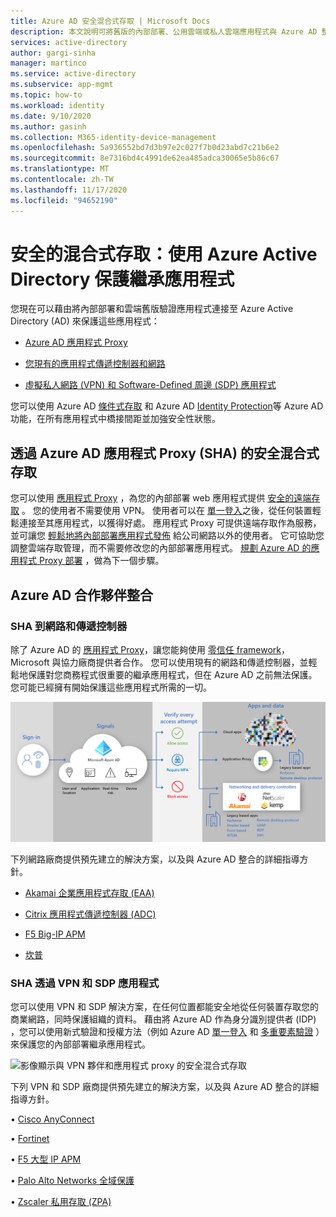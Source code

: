 ```yaml
---
title: Azure AD 安全混合式存取 | Microsoft Docs
description: 本文說明可將舊版的內部部署、公用雲端或私人雲端應用程式與 Azure AD 整合的合作夥伴解決方案。 藉由將應用程式傳遞控制器或網路連線至 Azure AD，以保護您的舊版應用程式。
services: active-directory
author: gargi-sinha
manager: martinco
ms.service: active-directory
ms.subservice: app-mgmt
ms.topic: how-to
ms.workload: identity
ms.date: 9/10/2020
ms.author: gasinh
ms.collection: M365-identity-device-management
ms.openlocfilehash: 5a936552bd7d3b97e2c027f7b0d23abd7c21b6e2
ms.sourcegitcommit: 8e7316bd4c4991de62ea485adca30065e5b86c67
ms.translationtype: MT
ms.contentlocale: zh-TW
ms.lasthandoff: 11/17/2020
ms.locfileid: "94652190"
---
```

# <a name="secure-hybrid-access-secure-legacy-apps-with-azure-active-directory"></a>安全的混合式存取：使用 Azure Active Directory 保護繼承應用程式

您現在可以藉由將內部部署和雲端舊版驗證應用程式連接至 Azure Active Directory (AD) 來保護這些應用程式：

- [Azure AD 應用程式 Proxy](#secure-hybrid-access-sha-through-azure-ad-application-proxy)

- [您現有的應用程式傳遞控制器和網路](#sha-through-networking-and-delivery-controllers)

- [虛擬私人網路 (VPN) 和 Software-Defined 周邊 (SDP) 應用程式](#sha-through-vpn-and-sdp-applications)

您可以使用 Azure AD [條件式存取](../conditional-access/overview.md) 和 Azure AD [Identity Protection](../identity-protection/overview-identity-protection.md)等 Azure AD 功能，在所有應用程式中橋接間距並加強安全性狀態。

## <a name="secure-hybrid-access-sha-through-azure-ad-application-proxy"></a>透過 Azure AD 應用程式 Proxy (SHA) 的安全混合式存取
  
您可以使用 [應用程式 Proxy](./what-is-application-proxy.md) ，為您的內部部署 web 應用程式提供 [安全的遠端存取](./application-proxy.md) 。 您的使用者不需要使用 VPN。 使用者可以在 [單一登入](./add-application-portal-setup-sso.md)之後，從任何裝置輕鬆連接至其應用程式，以獲得好處。 應用程式 Proxy 可提供遠端存取作為服務，並可讓您 [輕鬆地將內部部署應用程式發佈](./application-proxy-add-on-premises-application.md) 給公司網路以外的使用者。 它可協助您調整雲端存取管理，而不需要修改您的內部部署應用程式。 [規劃 Azure AD 的應用程式 Proxy 部署](./application-proxy-deployment-plan.md) ，做為下一個步驟。

## <a name="azure-ad-partner-integrations"></a>Azure AD 合作夥伴整合

### <a name="sha-through-networking-and-delivery-controllers"></a>SHA 到網路和傳遞控制器

除了 Azure AD 的 [應用程式 Proxy](./what-is-application-proxy.md)，讓您能夠使用 [零信任 framework](https://www.microsoft.com/security/blog/2020/04/02/announcing-microsoft-zero-trust-assessment-tool/)，Microsoft 與協力廠商提供者合作。 您可以使用現有的網路和傳遞控制器，並輕鬆地保護對您商務程式很重要的繼承應用程式，但在 Azure AD 之前無法保護。 您可能已經擁有開始保護這些應用程式所需的一切。

![影像顯示網路夥伴和應用程式 proxy 的安全混合式存取](./media/secure-hybrid-access/secure-hybrid-access.png)

下列網路廠商提供預先建立的解決方案，以及與 Azure AD 整合的詳細指導方針。

- [Akamai 企業應用程式存取 (EAA)](../saas-apps/akamai-tutorial.md)

- [Citrix 應用程式傳遞控制器 (ADC)](../saas-apps/citrix-netscaler-tutorial.md)

- [F5 Big-IP APM](../saas-apps/headerf5-tutorial.md)

- [坎普](../saas-apps/kemp-tutorial.md)

### <a name="sha-through-vpn-and-sdp-applications"></a>SHA 透過 VPN 和 SDP 應用程式

您可以使用 VPN 和 SDP 解決方案，在任何位置都能安全地從任何裝置存取您的商業網路，同時保護組織的資料。 藉由將 Azure AD 作為身分識別提供者 (IDP) ，您可以使用新式驗證和授權方法（例如 Azure AD [單一登入](./what-is-single-sign-on.md) 和 [多重要素驗證](../authentication/concept-mfa-howitworks.md) ）來保護您的內部部署繼承應用程式。  

![影像顯示與 VPN 夥伴和應用程式 proxy 的安全混合式存取 ](./media/secure-hybrid-access/app-proxy-vpn.png)

下列 VPN 和 SDP 廠商提供預先建立的解決方案，以及與 Azure AD 整合的詳細指導方針。

• [Cisco AnyConnect](../saas-apps/cisco-anyconnect.md)

• [Fortinet](../saas-apps/fortigate-ssl-vpn-tutorial.md)

• [F5 大型 IP APM](../saas-apps/headerf5-tutorial.md)

• [Palo Alto Networks 全域保護](../saas-apps/paloaltoadmin-tutorial.md)

• [Zscaler 私用存取 (ZPA) ](../saas-apps/zscalerprivateaccess-tutorial.md)